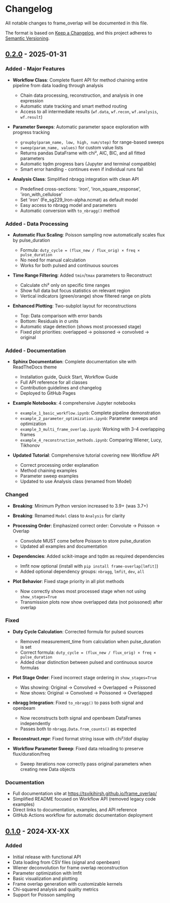 # Changelog

All notable changes to frame_overlap will be documented in this file.

The format is based on [Keep a Changelog](https://keepachangelog.com/en/1.0.0/),
and this project adheres to [Semantic Versioning](https://semver.org/spec/v2.0.0.html).

## [0.2.0] - 2025-01-31

### Added - Major Features

- **Workflow Class**: Complete fluent API for method chaining entire pipeline from data loading through analysis
  - Chain data processing, reconstruction, and analysis in one expression
  - Automatic state tracking and smart method routing
  - Access to all intermediate results (`wf.data`, `wf.recon`, `wf.analysis`, `wf.result`)

- **Parameter Sweeps**: Automatic parameter space exploration with progress tracking
  - `groupby(param_name, low, high, num/step)` for range-based sweeps
  - `sweep(param_name, values)` for custom value lists
  - Returns pandas DataFrame with chi², AIC, BIC, and all fitted parameters
  - Automatic tqdm progress bars (Jupyter and terminal compatible)
  - Smart error handling - continues even if individual runs fail

- **Analysis Class**: Simplified nbragg integration with clean API
  - Predefined cross-sections: 'iron', 'iron_square_response', 'iron_with_cellulose'
  - Set 'iron' (Fe_sg229_Iron-alpha.ncmat) as default model
  - Easy access to nbragg model and parameters
  - Automatic conversion with `to_nbragg()` method

### Added - Data Processing

- **Automatic Flux Scaling**: Poisson sampling now automatically scales flux by pulse_duration
  - Formula: `duty_cycle = (flux_new / flux_orig) × freq × pulse_duration`
  - No need for manual calculation
  - Works for both pulsed and continuous sources

- **Time Range Filtering**: Added `tmin`/`tmax` parameters to Reconstruct
  - Calculate chi² only on specific time ranges
  - Show full data but focus statistics on relevant region
  - Vertical indicators (green/orange) show filtered range on plots

- **Enhanced Plotting**: Two-subplot layout for reconstructions
  - Top: Data comparison with error bands
  - Bottom: Residuals in σ units
  - Automatic stage detection (shows most processed stage)
  - Fixed plot priorities: overlapped → poissoned → convolved → original

### Added - Documentation

- **Sphinx Documentation**: Complete documentation site with ReadTheDocs theme
  - Installation guide, Quick Start, Workflow Guide
  - Full API reference for all classes
  - Contribution guidelines and changelog
  - Deployed to GitHub Pages

- **Example Notebooks**: 4 comprehensive Jupyter notebooks
  - `example_1_basic_workflow.ipynb`: Complete pipeline demonstration
  - `example_2_parameter_optimization.ipynb`: Parameter sweeps and optimization
  - `example_3_multi_frame_overlap.ipynb`: Working with 3-4 overlapping frames
  - `example_4_reconstruction_methods.ipynb`: Comparing Wiener, Lucy, Tikhonov

- **Updated Tutorial**: Comprehensive tutorial covering new Workflow API
  - Correct processing order explanation
  - Method chaining examples
  - Parameter sweep examples
  - Updated to use Analysis class (renamed from Model)

### Changed

- **Breaking**: Minimum Python version increased to 3.9+ (was 3.7+)
- **Breaking**: Renamed `Model` class to `Analysis` for clarity
- **Processing Order**: Emphasized correct order: Convolute → Poisson → Overlap
  - Convolute MUST come before Poisson to store pulse_duration
  - Updated all examples and documentation

- **Dependencies**: Added scikit-image and tqdm as required dependencies
  - lmfit now optional (install with `pip install frame-overlap[lmfit]`)
  - Added optional dependency groups: `nbragg`, `lmfit`, `dev`, `all`

- **Plot Behavior**: Fixed stage priority in all plot methods
  - Now correctly shows most processed stage when not using `show_stages=True`
  - Transmission plots now show overlapped data (not poissoned) after overlap

### Fixed

- **Duty Cycle Calculation**: Corrected formula for pulsed sources
  - Removed measurement_time from calculation when pulse_duration is set
  - Correct formula: `duty_cycle = (flux_new / flux_orig) × freq × pulse_duration`
  - Added clear distinction between pulsed and continuous source formulas

- **Plot Stage Order**: Fixed incorrect stage ordering in `show_stages=True`
  - Was showing: Original → Convolved → Overlapped → Poissoned
  - Now shows: Original → Convolved → Poissoned → Overlapped

- **nbragg Integration**: Fixed `to_nbragg()` to pass both signal and openbeam
  - Now reconstructs both signal and openbeam DataFrames independently
  - Passes both to `nbragg.Data.from_counts()` as expected

- **Reconstruct.__repr__**: Fixed format string issue with chi²/dof display

- **Workflow Parameter Sweep**: Fixed data reloading to preserve flux/duration/freq
  - Sweep iterations now correctly pass original parameters when creating new Data objects

### Documentation

- Full documentation site at https://tsvikihirsh.github.io/frame_overlap/
- Simplified README focused on Workflow API (removed legacy code examples)
- Direct links to documentation, examples, and API reference
- GitHub Actions workflow for automatic documentation deployment

## [0.1.0] - 2024-XX-XX

### Added

- Initial release with functional API
- Data loading from CSV files (signal and openbeam)
- Wiener deconvolution for frame overlap reconstruction
- Parameter optimization with lmfit
- Basic visualization and plotting
- Frame overlap generation with customizable kernels
- Chi-squared analysis and quality metrics
- Support for Poisson sampling

[0.2.0]: https://github.com/TsvikiHirsh/frame_overlap/compare/v0.1.0...v0.2.0
[0.1.0]: https://github.com/TsvikiHirsh/frame_overlap/releases/tag/v0.1.0
